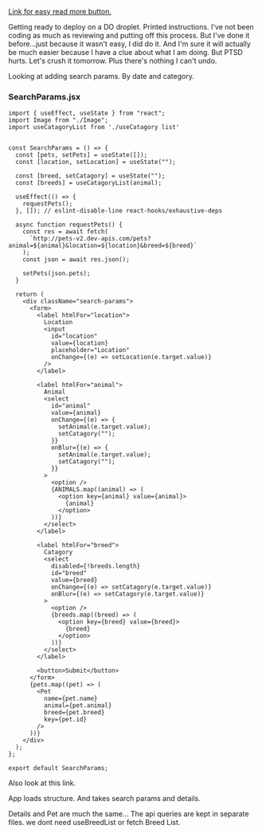 [Link for easy read more button.](https://stackoverflow.com/questions/65801951/reactjs-how-to-maintain-index-for-multiple-readmore-readless-buttons-in-loop)

Getting ready to deploy on a DO droplet. Printed instructions. I've not been coding as much as reviewing and putting off this process. But I've done it before...just because it wasn't easy, I did do it. And I'm sure it will actually be much easier because I have a clue about what I am doing. But PTSD hurts. Let's crush it tomorrow. Plus there's nothing I can't undo. 

Looking at adding search params. By date and category. 

### SearchParams.jsx

```
import { useEffect, useState } from "react";
import Image from "./Image";
import useCatagoryList from './useCatagory list'


const SearchParams = () => {
  const [pets, setPets] = useState([]);
  const [location, setLocation] = useState("");

  const [breed, setCatagory] = useState("");
  const [breeds] = useCatagoryList(animal);

  useEffect(() => {
    requestPets();
  }, []); // eslint-disable-line react-hooks/exhaustive-deps

  async function requestPets() {
    const res = await fetch(
      `http://pets-v2.dev-apis.com/pets?animal=${animal}&location=${location}&breed=${breed}`
    );
    const json = await res.json();

    setPets(json.pets);
  }

  return (
    <div className="search-params">
      <form>
        <label htmlFor="location">
          Location
          <input
            id="location"
            value={location}
            placeholder="Location"
            onChange={(e) => setLocation(e.target.value)}
          />
        </label>

        <label htmlFor="animal">
          Animal
          <select
            id="animal"
            value={animal}
            onChange={(e) => {
              setAnimal(e.target.value);
              setCatagory("");
            }}
            onBlur={(e) => {
              setAnimal(e.target.value);
              setCatagory("");
            }}
          >
            <option />
            {ANIMALS.map((animal) => (
              <option key={animal} value={animal}>
                {animal}
              </option>
            ))}
          </select>
        </label>

        <label htmlFor="breed">
          Catagory
          <select
            disabled={!breeds.length}
            id="breed"
            value={breed}
            onChange={(e) => setCatagory(e.target.value)}
            onBlur={(e) => setCatagory(e.target.value)}
          >
            <option />
            {breeds.map((breed) => (
              <option key={breed} value={breed}>
                {breed}
              </option>
            ))}
          </select>
        </label>

        <button>Submit</button>
      </form>
      {pets.map((pet) => (
        <Pet
          name={pet.name}
          animal={pet.animal}
          breed={pet.breed}
          key={pet.id}
        />
      ))}
    </div>
  );
};

export default SearchParams;
```

Also look at this link.

App loads structure. And takes search params and details. 

Details and Pet are much the same...
The api queries are kept in separate files. we dont need useBreedList or fetch Breed List.